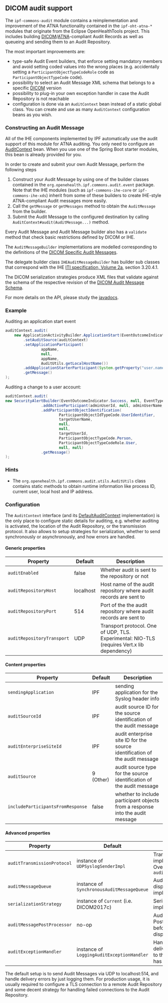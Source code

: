 ## DICOM audit support

The `ipf-commons-audit` module contains a reimplementation and improvement of the ATNA functionality 
contained in the `ipf-oht-atna-*` modules that originate from the Eclipse OpenHealthTools project.
This includes building [DICOM]/[ATNA]-compliant Audit Records as well as queueing and sending them to
an Audit Repository.

The most important improvements are:

* type-safe Audit Event builders, that enforce setting mandatory members and avoid setting
coded values into the wrong places (e.g. accidentally setting a 
`ParticipantObjectTypeCodeRole` code as `ParticipantObjectTypeCode` code).
* possibility to select an Audit Message XML schema that belongs to a specific [DICOM] version
* possibility to plug-in your own exception handler in case the Audit Repository is not reachable
* configuration is done via an `AuditContext` bean instead of a static global class. You
can create and use as many `AuditContext` configuration beans as you wish.


### Constructing an Audit Message

All of the IHE components implemented by IPF automatically use the audit support of this module
for ATNA auditing. You only need to configure an [AuditContext](../apidocs/org/openehealth/ipf/commons/audit/AuditContext.html) bean.
When you use one of the Spring Boot starter modules, this bean is already provided for you. 

In order to create and submit your own Audit Message, perform the following steps

1. Construct your Audit Message by using one of the builder classes contained in the
`org.openehealth.ipf.commons.audit.event` package. Note that the IHE 
modules (such as `ipf-commons-ihe-core` or `ipf-commons-ihe-xds`) inherit from some of
these builders to create IHE-style ATNA-compliant Audit messages more easily.
2. Call the `getMessage` or `getMessages` method to obtain the `AuditMessage` from the
builder.
3. Submit the Audit Message to the configured destination by calling 
`AuditContext#audit(AuditMessage...)` method.

Every Audit Message and Audit Message builder also has a `validate` method that check basic
restrictions defined by DICOM or IHE.

The `AuditMessageBuilder` implementations are modelled corresponding to the definitions of the
[DICOM Specific Audit Messages](http://dicom.nema.org/medical/dicom/current/output/html/part15.html#sect_A.5.3).

The delegate builder class `IHEAuditMessageBuilder` has builder sub classes that correspond with
the IHE [ITI specification, Volume 2a](http://ihe.net/uploadedFiles/Documents/ITI/IHE_ITI_TF_Vol2a.pdf), section 3.20.4.1. 

The DICOM serialization strategies produce XML files that validate against the schema of the respective revision of
the [DICOM Audit Message Schema](http://dicom.nema.org/medical/dicom/current/output/html/part15.html#sect_A.5.1).

For more details on the API, please study the [javadocs](../apidocs/org/openehealth/ipf/commons/audit/package-frame.html).


### Example

Auditing an application start event

```java
auditContext.audit(
    new ApplicationActivityBuilder.ApplicationStart(EventOutcomeIndicator.Success)
        .setAuditSource(auditContext)
        .setApplicationParticipant(
                appName,
                null,
                appName,
                AuditUtils.getLocalHostName())
        .addApplicationStarterParticipant(System.getProperty("user.name"))
        .getMessage()
);
```

Auditing a change to a user account:

```java
auditContext.audit(
new SecurityAlertBuilder(EventOutcomeIndicator.Success, null, EventTypeCode.UserSecurityAttributesChanged)
                .addActiveParticipant(adminUserId, null, adminUserName, true, null, networkId)
                .addParticipantObjectIdentification(
                        ParticipantObjectIdTypeCode.UserIdentifier,
                        targetUserName,
                        null,
                        null,
                        targetUserId,
                        ParticipantObjectTypeCode.Person,
                        ParticipantObjectTypeCodeRole.User,
                        null, null)
                .getMessage()
);
```

### Hints

* The `org.openehealth.ipf.commons.audit.utils.AuditUtils` class contains static methods to obtain
 runtime information like process ID, current user, local host and IP address.


### Configuration

The `AuditContext` interface (and its [DefaultAuditContext](../apidocs/org/openehealth/ipf/commons/audit/DefaultAuditContext.html) implementation) 
is the only place to configure static details for auditing, e.g. whether auditing is activated, the location of the Audit Repository, or 
the transmission protocol. It also allows to setup strategies for serialization, whether to send synchronously or 
asynchronously, and how errors are handled.

#### Generic properties

| Property                   | Default                | Description                                         |
|----------------------------|------------------------|-----------------------------------------------------|
| `auditEnabled`             | false                  | Whether audit is sent to the repository or not
| `auditRepositoryHost`      | localhost              | Host name of the audit repository where audit records are sent to
| `auditRepositoryPort`      | 514                    | Port of the the audit repository where audit records are sent to
| `auditRepositoryTransport` | UDP                    | Transport protocol. One of UDP, TLS. Experimental: NIO-TLS (requires Vert.x lib dependency)

#### Content properties

| Property                   | Default                | Description                                         |
|----------------------------|------------------------|-----------------------------------------------------|
| `sendingApplication`       | IPF                    | sending application for the Syslog header info
| `auditSourceId`            | IPF                    | audit source ID for the source identification of the audit message 
| `auditEnterpriseSiteId`    | IPF                    | audit enterprise site ID for the source identification of the audit message 
| `auditSource`              | 9 (Other)              | audit source type for the source identification of the audit message 
| `includeParticipantsFromResponse` | false           | whether to include participant objects from a response into the audit message

#### Advanced properties

| Property                     | Default                                   | Description                                         |
|------------------------------|-------------------------------------------|-----------------------------------------------------|
| `auditTransmissionProtocol`  | instance of `UDPSyslogSenderImpl`         | Transport implementation. Overrules `auditRepositoryTransport` 
| `auditMessageQueue`          | instance of `SynchronousAuditMessageQueue`| Audit message dispatcher implementation
| `serializationStrategy`      | instance of `Current` (i.e. DICOM2017c)   | Serialization implementation
| `auditMessagePostProcessor`  | no-op                                     | Audit Message Postprocessing, called before audit message is dispatched
| `auditExceptionHandler`      | instance of `LoggingAuditExceptionHandler`| Handler to be called if the delivery of audit message to the audit repository has failed
 


The default setup is to send Audit Messages via UDP to localhost:514, and handle delivery errors by just logging them.
For production usage, it is usually required to configure a TLS connection to a remote Audit Repository and
some decent strategy for handling failed connections to the Audit Repository.

 
[DICOM]: https://dicom.nema.org/medical/dicom/current/output/html/part15.html#sect_A.5
[ATNA]: http://ihe.net/uploadedFiles/Documents/ITI/IHE_ITI_TF_Vol2a.pdf